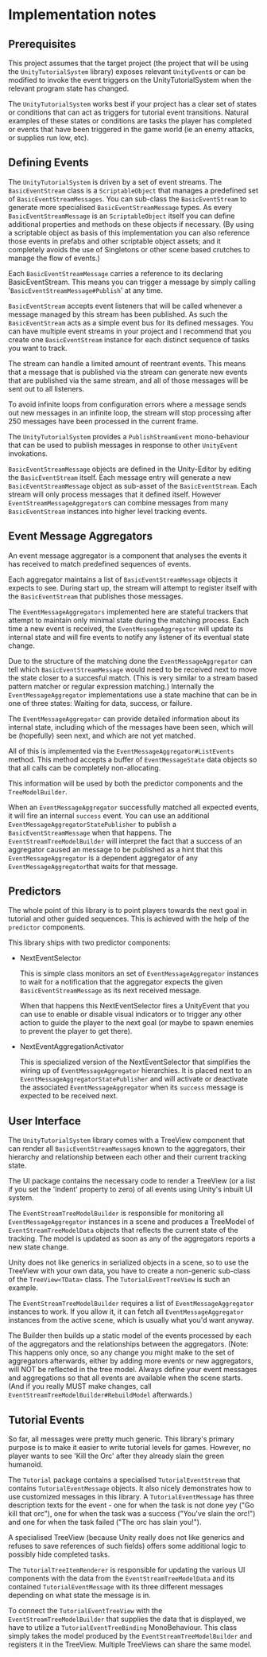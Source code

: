 # Implementation notes

## Prerequisites

This project assumes that the target project (the project
that will be using the ``UnityTutorialSystem`` library) exposes
relevant ``UnityEvent``s or can be modified to invoke the event
triggers on the UnityTutorialSystem when the relevant 
program state has changed.

The ``UnityTutorialSystem`` works best if your project has a 
clear set of states or conditions that can act as triggers
for tutorial event transitions. Natural examples of these 
states or conditions are tasks the player has completed or
events that have been triggered in the game world (ie
an enemy attacks, or supplies run low, etc).

## Defining Events

The ``UnityTutorialSystem`` is driven by a set of event streams.
The ``BasicEventStream`` class is a ``ScriptableObject`` that 
manages a predefined set of ``BasicEventStreamMessages``.
You can sub-class the ``BasicEventStream`` to generate more
specialised ``BasicEventStreamMessage`` types. As every
``BasicEventStreamMessage`` is an ``ScriptableObject`` itself you
can define additional properties and methods on these 
objects if necessary. (By using a scriptable object as 
basis of this implementation you can also reference those
events in prefabs and other scriptable object assets; and
it completely avoids the use of Singletons or other scene
based crutches to manage the flow of events.)

Each ``BasicEventStreamMessage`` carries a reference to its
declaring BasicEventStream. This means you can trigger a
message by simply calling '``BasicEventStreamMessage#Publish``'
at any time.

``BasicEventStream`` accepts event listeners that will be
called whenever a message managed by this stream has been 
published. As such the ``BasicEventStream`` acts as a simple
event bus for its defined messages. You can have multiple
event streams in your project and I recommend that you
create one ``BasicEventStream`` instance for each distinct
sequence of tasks you want to track.

The stream can handle a limited amount of reentrant events. 
This means that a message that is published via the stream 
can generate new events that are published via the same 
stream, and all of those messages will be sent out to all 
listeners.

To avoid infinite loops from configuration errors where
a message sends out new messages in an infinite loop, the
stream will stop processing after 250 messages have been
processed in the current frame.

The ``UnityTutorialSystem`` provides a ``PublishStreamEvent``
mono-behaviour that can be used to publish messages 
in response to other ``UnityEvent`` invokations.

``BasicEventStreamMessage`` objects are defined in the Unity-Editor
by editing the ``BasicEventStream`` itself. Each message entry
will generate a new ``BasicEventStreamMessage`` object as 
sub-asset of the ``BasicEventStream``. Each stream will only
process messages that it defined itself. However
``EventStreamMessageAggregator``s can combine messages from many
``BasicEventStream`` instances into higher level tracking events.

## Event Message Aggregators

An event message aggregator is a component that analyses
the events it has received to match predefined sequences
of events.

Each aggregator maintains a list of ``BasicEventStreamMessage``
objects it expects to see. During start up, the stream
will attempt to register itself with the ``BasicEventStream``
that publishes those messages.

The ``EventMessageAggregators`` implemented here are stateful
trackers that attempt to maintain only minimal state during
the matching process. Each time a new event is received,
the ``EventMessageAggregator`` will update its internal state
and will fire events to notify any listener of its eventual
state change.

Due to the structure of the matching done the ``EventMessageAggregator``
can tell which ``BasicEventStreamMessage`` would need to be 
received next to move the state closer to a succesful 
match. (This is very similar to a stream based pattern matcher
or regular expression matching.) Internally the ``EventMessageAggregator``
implementations use a state machine that can be in one of 
three states: Waiting for data, success, or failure. 

The ``EventMessageAggregator`` can provide detailed information
about its internal state, including which of the messages
have been seen, which will be (hopefully) seen next, and which
are not yet matched. 

All of this is implemented via the ``EventMessageAggregator#ListEvents``
method. This method accepts a buffer of ``EventMessageState`` 
data objects so that all calls can be completely non-allocating.

This information will be used by both the predictor components
and the ``TreeModelBuilder``.

When an ``EventMessageAggregator`` successfully matched all
expected events, it will fire an internal ``success`` event.
You can use an additional ``EventMessageAggregatorStatePublisher``
to publish a ``BasicEventStreamMessage`` when that happens.
The ``EventStreamTreeModelBuilder`` will interpret the fact that
a success of an aggregator caused an message to be published
as a hint that this ``EventMessageAggregator`` is a dependent
aggregator of any ``EventMessageAggregator``that waits for
that message.


## Predictors

The whole point of this library is to point players towards the
next goal in tutorial and other guided sequences. This is 
achieved with the help of the ``predictor`` components.

This library ships with two predictor components:

* NextEventSelector
  
  This is simple class monitors an set of ``EventMessageAggregator``
  instances to wait for a notification that the aggregator expects
  the given ``BasicEventStreamMessage`` as its next received message.
  
  When that happens this NextEventSelector fires a UnityEvent
  that you can use to enable or disable visual indicators or 
  to trigger any other action to guide the player to the next goal
  (or maybe to spawn enemies to prevent the player to get there).
  
* NextEventAggregationActivator

  This is specialized version of the NextEventSelector that 
  simplifies the wiring up of ``EventMessageAggregator`` 
  hierarchies. It is placed next to an 
  ``EventMessageAggregatorStatePublisher`` and will activate
  or deactivate the associated ``EventMessageAggregator`` when
  its ``success`` message is expected to be received next.
  
## User Interface  

The ``UnityTutorialSystem`` library comes with a TreeView component
that can render all ``BasicEventStreamMessage``s known to the
aggregators, their hierarchy and relationship between each other
and their current tracking state. 

The UI package contains the necessary code to render a TreeView
(or a list if you set the 'Indent' property to zero) of all
events using Unity's inbuilt UI system. 

The ``EventStreamTreeModelBuilder`` is responsible for monitoring
all ``EventMessageAggregator`` instances in a scene and produces 
a TreeModel of ``EventStreamTreeModelData`` objects that reflects
the current state of the tracking. The model is updated as soon
as any of the aggregators reports a new state change.

Unity does not like generics in serialized objects in a scene,
so to use the TreeView with your own data, you have to create
a non-generic sub-class of the ``TreeView<TData>`` class.
The ``TutorialEventTreeView`` is such an example.

The ``EventStreamTreeModelBuilder`` requires a list of 
``EventMessageAggregator`` instances to work. If you allow it,
it can fetch all ``EventMessageAggregator`` instances from the 
active scene, which is usually what you'd want anyway.

The Builder then builds up a static model of the events
processed by each of the aggregators and the relationships between
the aggregators. (Note: This happens only once, so any change
you might make to the set of aggregators afterwards, either
by adding more events or new aggregators, will NOT be reflected
in the tree model. Always define your event messages and 
aggregations so that all events are available when the 
scene starts. (And if you really MUST make changes, call
``EventStreamTreeModelBuilder#RebuildModel`` afterwards.)

## Tutorial Events

So far, all messages were pretty much generic. This library's
primary purpose is to make it easier to write tutorial levels
for games. However, no player wants to see 'Kill the Orc' after
they already slain the green humanoid. 

The ``Tutorial`` package contains a specialised ``TutorialEventStream``
that contains ``TutorialEventMessage`` objects. It also nicely
demonstrates how to use customized messages in this library.
A ``TutorialEventMessage`` has three description texts for the
event - one for when the task is not done yey ("Go kill that orc"),
one for when the task was a success ("You've slain the orc!")
and one for when the task failed ("The orc has slain you!").

A specialised TreeView (because Unity really does not like generics
and refuses to save references of such fields) offers some 
additional logic to possibly hide completed tasks.

The ``TutorialTreeItemRenderer`` is responsible for updating the
various UI components with the data from the ``EventStreamTreeModelData``
and its contained ``TutorialEventMessage`` with its three different
messages depending on what state the message is in. 

To connect the ``TutorialEventTreeView`` with the 
``EventStreamTreeModelBuilder`` that supplies the data that is
displayed, we have to utilize a ``TutorialEventTreeBinding``
MonoBehaviour. This class simply takes the model produced by
the ``EventStreamTreeModelBuilder`` and registers it in
the TreeView. Multiple TreeViews can share the same model.

